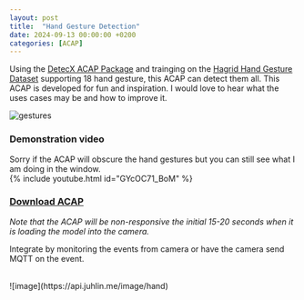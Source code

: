 ```yaml
---
layout: post
title:  "Hand Gesture Detection"
date: 2024-09-13 00:00:00 +0200
categories: [ACAP]
---
```


Using the [DetecX ACAP Package](https://pandosme.github.io/acap/2024/09/04/Custom_Object_Detection_Models.html) and trainging on the [Hagrid Hand Gesture Dataset](https://github.com/hukenovs/hagrid) supporting 18 hand gesture, this ACAP can detect them all. This ACAP is developed for fun and inspiration.  I would love to hear what the uses cases may be and how to improve it.  

![gestures](https://raw.githubusercontent.com/hukenovs/hagrid/Hagrid_v1/images/gestures.jpg)

### Demonstration video
Sorry if the ACAP will obscure the hand gestures but you can still see what I am doing in the window.  
{% include youtube.html id="GYcOC71_BoM" %}

### [Download ACAP](https://www.dropbox.com/scl/fi/92rsm7zkqxlaqvxlfq038/HandGestures.zip?rlkey=ukyzhemobwgncuw2zi47099f6&st=y1r6ictd&dl=1)

_Note that the ACAP will be non-responsive the initial 15-20 seconds when it is loading the model into the camera._

Integrate by monitoring the events from camera or have the camera send MQTT on the event.  

<br/>
![image](https://api.juhlin.me/image/hand)


